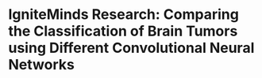 # IgniteMinds Research: Comparing the Classification of Brain Tumors using Different Convolutional Neural Networks
